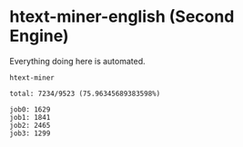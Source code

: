 # htext-miner-english (Second Engine)

Everything doing here is automated.

```
htext-miner

total: 7234/9523 (75.96345689383598%)

job0: 1629
job1: 1841
job2: 2465
job3: 1299
```